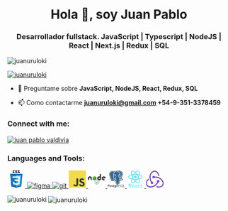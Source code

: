 <h1 align="center">Hola 👋, soy Juan Pablo</h1>
<h3 align="center">Desarrollador fullstack. JavaScript | Typescript | NodeJS | React | Next.js | Redux | SQL</h3>

<p align="left"> <img src="https://komarev.com/ghpvc/?username=juanuruloki&label=Profile%20views&color=0e75b6&style=flat" alt="juanuruloki" /> </p>

<p align="left"> <a href="https://github.com/ryo-ma/github-profile-trophy"><img src="https://github-profile-trophy.vercel.app/?username=juanuruloki" alt="juanuruloki" /></a> </p>

<!-- - 🔭 Actualmente estoy trabajando en [Bon Appetite](https://bonappetite.vercel.app/) -->

- 💬 Preguntame sobre **JavaScript, NodeJS, React, Redux, SQL**

- 📫 Como contactarme **juanuruloki@gmail.com +54-9-351-3378459**

<!-- - ⚡ Dato curioso **Soy muy curioso y me gusta aprender cosas nuevas** -->

<h3 align="left">Connect with me:</h3>
<p align="left">
<a href="https://linkedin.com/in/juan pablo valdivia" target="blank"><img align="center" src="https://raw.githubusercontent.com/rahuldkjain/github-profile-readme-generator/master/src/images/icons/Social/linked-in-alt.svg" alt="juan pablo valdivia" height="30" width="40" /></a>
<!-- <a href="https://fb.com/juan pablo valdivia" target="blank"><img align="center" src="https://raw.githubusercontent.com/rahuldkjain/github-profile-readme-generator/master/src/images/icons/Social/facebook.svg" alt="juan pablo valdivia" height="30" width="40" /></a> -->
<!-- <a href="https://instagram.com/juampi_valdi" target="blank"><img align="center" src="https://raw.githubusercontent.com/rahuldkjain/github-profile-readme-generator/master/src/images/icons/Social/instagram.svg" alt="juampi_valdi" height="30" width="40" /></a> -->
</p>

<h3 align="left">Languages and Tools:</h3>
<p align="left"> <a href="https://www.w3schools.com/css/" target="_blank" rel="noreferrer"> <img src="https://raw.githubusercontent.com/devicons/devicon/master/icons/css3/css3-original-wordmark.svg" alt="css3" width="40" height="40"/> </a> <a href="https://www.figma.com/" target="_blank" rel="noreferrer"> <img src="https://www.vectorlogo.zone/logos/figma/figma-icon.svg" alt="figma" width="40" height="40"/> </a> <a href="https://git-scm.com/" target="_blank" rel="noreferrer"> <img src="https://www.vectorlogo.zone/logos/git-scm/git-scm-icon.svg" alt="git" width="40" height="40"/> </a> <a href="https://developer.mozilla.org/en-US/docs/Web/JavaScript" target="_blank" rel="noreferrer"> <img src="https://raw.githubusercontent.com/devicons/devicon/master/icons/javascript/javascript-original.svg" alt="javascript" width="40" height="40"/> </a> <a href="https://nodejs.org" target="_blank" rel="noreferrer"> <img src="https://raw.githubusercontent.com/devicons/devicon/master/icons/nodejs/nodejs-original-wordmark.svg" alt="nodejs" width="40" height="40"/> </a> <a href="https://www.postgresql.org" target="_blank" rel="noreferrer"> <img src="https://raw.githubusercontent.com/devicons/devicon/master/icons/postgresql/postgresql-original-wordmark.svg" alt="postgresql" width="40" height="40"/> </a> <a href="https://reactjs.org/" target="_blank" rel="noreferrer"> <img src="https://raw.githubusercontent.com/devicons/devicon/master/icons/react/react-original-wordmark.svg" alt="react" width="40" height="40"/> </a> <a href="https://redux.js.org" target="_blank" rel="noreferrer"> <img src="https://raw.githubusercontent.com/devicons/devicon/master/icons/redux/redux-original.svg" alt="redux" width="40" height="40"/> </a> </p>

<p><img align="left" src="https://github-readme-stats.vercel.app/api/top-langs?username=juanuruloki&show_icons=true&locale=en&layout=compact" alt="juanuruloki" /></p>

<p>&nbsp;<img align="center" src="https://github-readme-stats.vercel.app/api?username=juanuruloki&show_icons=true&locale=en" alt="juanuruloki" /></p>

<!-- <p><img align="center" src="https://github-readme-streak-stats.herokuapp.com/?user=juanuruloki&" alt="juanuruloki" /></p> -->
